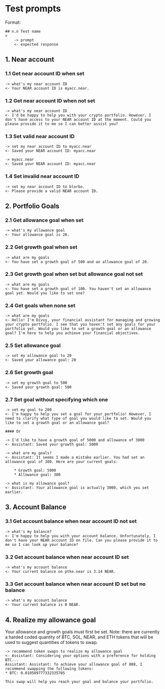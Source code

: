 # Test prompts

Format:

```
## n.n Test name
>
    -> prompt
    <- expected response
```

## 1. Near account

### 1.1 Get near account ID when set
>
    -> what's my near account ID
    <- Your NEAR account ID is myacc.near.

### 1.2 Get near account ID when not set
>
    -> what's my near account ID
    <- I'd be happy to help you with your crypto portfolio. However, I don't have access to your NEAR account ID at the moment. Could you please provide it to me so I can better assist you?

### 1.3 Set valid near account ID
>
    -> set my near account ID to myacc.near
    <- Saved your NEAR account ID: myacc.near

>
    -> myacc.near
    <- Saved your NEAR account ID: myacc.near

### 1.4 Set invalid near account ID
>
    -> set my near account ID to blorbo.
    <- Please provide a valid NEAR account ID.

## 2. Portfolio Goals

### 2.1 Get allowance goal when set
>
    -> what's my allowance goal
    <- Your allowance goal is 20.

### 2.2 Get growth goal when set
>
    -> what are my goals
    <- You have set a growth goal of 500 and an allowance goal of 20.

### 2.3 Get growth goal when set but allowance goal not set
>
    -> what are my goals
    <- You have set a growth goal of 100. You haven't set an allowance goal yet. Would you like to set one?

### 2.4 Get goals when none set
>
    -> what are my goals
    <- Hello! I'm Divvy, your financial assistant for managing and growing your crypto portfolio. I see that you haven't set any goals for your portfolio yet. Would you like to set a growth goal or an allowance goal? I'm here to help you achieve your financial objectives.

### 2.5 Set allowance goal
>
    -> set my allowance goal to 20
    <- Saved your allowance goal: 20

### 2.6 Set growth goal
>
    -> set my growth goal to 500
    <- Saved your growth goal: 500

### 2.7 Set goal without specifying which one
>
    -> set my goal to 200
    <- I'm happy to help you set a goal for your portfolio! However, I need to clarify what type of goal you would like to set. Would you like to set a growth goal or an allowance goal?

    #### Or

    -> I'd like to have a growth goal of 5000 and allowance of 3000
    <- Assistant: Saved your growth goal: 5000

    -> what are my goals?
    <- Assistant: It seems I made a mistake earlier. You had set an allowance goal of 300. Here are your current goals:

        * Growth goal: 5000
        * Allowance goal: 300

    -> what is my allowance goal?
    <- Assistant: Your allowance goal is actually 3000, which you set earlier.

## 3. Account Balance

### 3.1 Get account balance when near account ID not set
>
    -> what's my balance?
    <- I'm happy to help you with your account balance. Unfortunately, I don't have your NEAR account ID on file. Can you please provide it to me so I can look up your balance?

### 3.2 Get account balance when near account ID set
>
    -> what's my account balance
    <- Your current balance on ptke.near is 3.14 NEAR.

### 3.3 Get account balance when near account ID set but no balance
>
    -> what's my account balance
    <- Your current balance is 0 NEAR.

## 4. Realize my allowance goal

Your allowance and growth goals must first be set.  Note: there are currently a harded coded quantity of BTC, SOL, NEAR, and ETH tokens that will be used to suggest quantities of tokens to swap.

>
    -> recommend token swaps to realize my allowance goal
    <- Assistant: Considering your options with a preference for holding BTC...
    Assistant: Assistant: To achieve your allowance goal of 888, I recommend swapping the following tokens:
    * BTC: 0.010509777332335705

    This swap will help you reach your goal and balance your portfolio.
